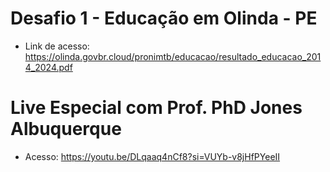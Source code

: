 # Desafio 1 - Educação em Olinda - PE
- Link de acesso: https://olinda.govbr.cloud/pronimtb/educacao/resultado_educacao_2014_2024.pdf

# Live Especial com Prof. PhD Jones Albuquerque
- Acesso: https://youtu.be/DLqaaq4nCf8?si=VUYb-v8jHfPYeeII

